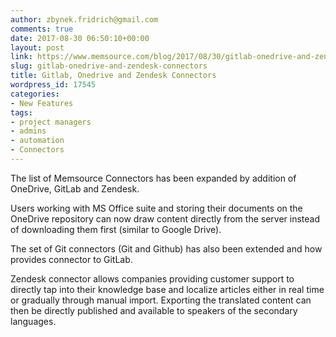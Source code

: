 ```yaml
---
author: zbynek.fridrich@gmail.com
comments: true
date: 2017-08-30 06:50:10+00:00
layout: post
link: https://www.memsource.com/blog/2017/08/30/gitlab-onedrive-and-zendesk-connectors/
slug: gitlab-onedrive-and-zendesk-connectors
title: Gitlab, Onedrive and Zendesk Connectors
wordpress_id: 17545
categories:
- New Features
tags:
- project managers
- admins
- automation
- Connectors
---
```


The list of Memsource Connectors has been expanded by addition of OneDrive, GitLab and Zendesk.

Users working with MS Office suite and storing their documents on the OneDrive repository can now draw content directly from the server instead of downloading them first (similar to Google Drive).

The set of Git connectors (Git and Github) has also been extended and how provides connector to GitLab.

Zendesk connector allows companies providing customer support to directly tap into their knowledge base and localize articles either in real time or gradually through manual import. Exporting the translated content can then be directly published and available to speakers of the secondary languages.
